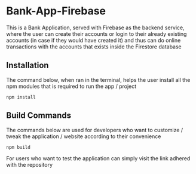 # Bank-App-Firebase
This is a Bank Application, served with Firebase as the backend service, where the user can create their accounts or login to their already existing accounts (in case if they would have created it) and thus can do online transactions with the accounts that exists inside the Firestore database

## Installation
The command below, when ran in the terminal, helps the user install all the npm modules that is required to run the app / project
```node
npm install
```

## Build Commands
The commands below are used for developers who want to customize / tweak the application / website according to their convenience
```node
npm build
```

For users who want to test the application can simply visit the link adhered with the repository
